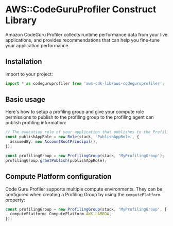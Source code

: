# AWS::CodeGuruProfiler Construct Library


Amazon CodeGuru Profiler collects runtime performance data from your live applications, and provides recommendations that can help you fine-tune your application performance.

## Installation

Import to your project:

```ts
import * as codeguruprofiler from 'aws-cdk-lib/aws-codeguruprofiler';
```

## Basic usage

Here's how to setup a profiling group and give your compute role permissions to publish to the profiling group to the profiling agent can publish profiling information:

```ts
// The execution role of your application that publishes to the ProfilingGroup via CodeGuru Profiler Profiling Agent. (the following is merely an example)
const publishAppRole = new Role(stack, 'PublishAppRole', {
  assumedBy: new AccountRootPrincipal(),
});

const profilingGroup = new ProfilingGroup(stack, 'MyProfilingGroup');
profilingGroup.grantPublish(publishAppRole);
```

## Compute Platform configuration

Code Guru Profiler supports multiple compute environments.
They can be configured when creating a Profiling Group by using the `computePlatform` property:

```ts
const profilingGroup = new ProfilingGroup(stack, 'MyProfilingGroup', {
  computePlatform: ComputePlatform.AWS_LAMBDA,
});
```
